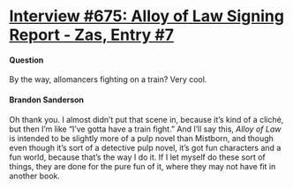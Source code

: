 # [Interview #675: Alloy of Law Signing Report - Zas, Entry #7](https://www.theoryland.com/intvmain.php?i=675#7)

#### Question

By the way, allomancers fighting on a train? Very cool.

#### Brandon Sanderson

Oh thank you. I almost didn’t put that scene in, because it’s kind of a cliché, but then I’m like “I’ve gotta have a train fight.” And I’ll say this,
*Alloy of Law*
is intended to be slightly more of a pulp novel than Mistborn, and though even though it’s sort of a detective pulp novel, it’s got fun characters and a fun world, because that’s the way I do it. If I let myself do these sort of things, they are done for the pure fun of it, where they may not have fit in another book.

